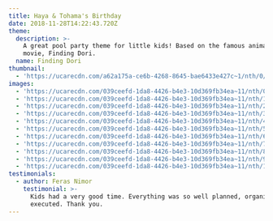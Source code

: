 ```yaml
---
title: Haya & Tohama's Birthday
date: 2018-11-28T14:22:43.720Z
theme:
  description: >-
    A great pool party theme for little kids! Based on the famous animated
    movie, Finding Dori.
  name: Finding Dori
thumbnail:
  - 'https://ucarecdn.com/a62a175a-ce6b-4268-8645-bae6433e427c~1/nth/0/'
images:
  - 'https://ucarecdn.com/039ceefd-1da8-4426-b4e3-10d369fb34ea~11/nth/0/'
  - 'https://ucarecdn.com/039ceefd-1da8-4426-b4e3-10d369fb34ea~11/nth/1/'
  - 'https://ucarecdn.com/039ceefd-1da8-4426-b4e3-10d369fb34ea~11/nth/2/'
  - 'https://ucarecdn.com/039ceefd-1da8-4426-b4e3-10d369fb34ea~11/nth/3/'
  - 'https://ucarecdn.com/039ceefd-1da8-4426-b4e3-10d369fb34ea~11/nth/4/'
  - 'https://ucarecdn.com/039ceefd-1da8-4426-b4e3-10d369fb34ea~11/nth/5/'
  - 'https://ucarecdn.com/039ceefd-1da8-4426-b4e3-10d369fb34ea~11/nth/6/'
  - 'https://ucarecdn.com/039ceefd-1da8-4426-b4e3-10d369fb34ea~11/nth/7/'
  - 'https://ucarecdn.com/039ceefd-1da8-4426-b4e3-10d369fb34ea~11/nth/8/'
  - 'https://ucarecdn.com/039ceefd-1da8-4426-b4e3-10d369fb34ea~11/nth/9/'
  - 'https://ucarecdn.com/039ceefd-1da8-4426-b4e3-10d369fb34ea~11/nth/10/'
testimonials:
  - author: Feras Nimor
    testimonial: >-
      Kids had a very good time. Everything was so well planned, organized, and
      executed. Thank you.
---
```


